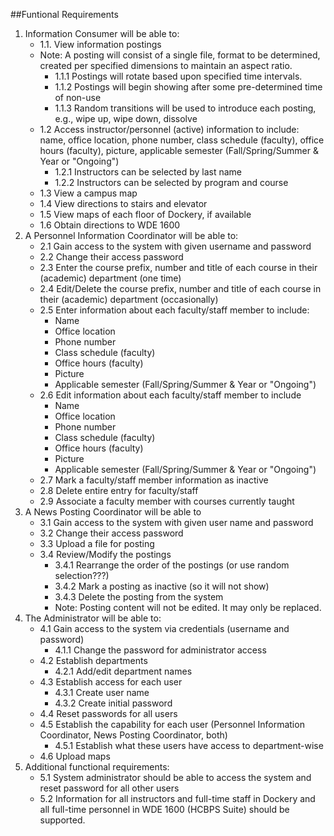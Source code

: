 ##Funtional Requirements

1. Information Consumer will be able to:
    * 1.1. View information postings
    * Note: A posting will consist of a single file, format to be determined, created per specified dimensions to maintain an aspect ratio.
        * 1.1.1 Postings will rotate based upon specified time intervals.
        * 1.1.2 Postings will begin showing after some pre-determined time of non-use
        * 1.1.3 Random transitions will be used to introduce each posting, e.g., wipe up, wipe down, dissolve
    * 1.2 Access instructor/personnel (active) information to include: name, office location, phone number, class schedule (faculty), office hours (faculty), picture, applicable semester (Fall/Spring/Summer & Year or "Ongoing")
        * 1.2.1 Instructors can be selected by last name
        * 1.2.2 Instructors can be selected by program and course
    * 1.3 View a campus map
    * 1.4 View directions to stairs and elevator
    * 1.5 View maps of each floor of Dockery, if available
    * 1.6 Obtain directions to WDE 1600
2. A Personnel Information Coordinator will be able to:
    * 2.1 Gain access to the system with given username and password
    * 2.2 Change their access password
    * 2.3 Enter the course prefix, number and title of each course in their (academic) department (one time)
    * 2.4 Edit/Delete the course prefix, number and title of each course in their (academic) department (occasionally)
    * 2.5 Enter information about each faculty/staff member to include: 
        * Name
        * Office location
        * Phone number
        * Class schedule (faculty)
        * Office hours (faculty)
        * Picture
        * Applicable semester (Fall/Spring/Summer & Year or "Ongoing")
    * 2.6 Edit information about each faculty/staff member to include 
        * Name
        * Office location
        * Phone number
        * Class schedule (faculty)
        * Office hours (faculty)
        * Picture
        * Applicable semester (Fall/Spring/Summer & Year or "Ongoing")
    * 2.7 Mark a faculty/staff member information as inactive
    * 2.8 Delete entire entry for faculty/staff
    * 2.9 Associate a faculty member with courses currently taught
3. A News Posting Coordinator will be able to
    * 3.1 Gain access to the system with given user name and password
    * 3.2 Change their access password
    * 3.3 Upload a file for posting
    * 3.4 Review/Modify the postings
        * 3.4.1 Rearrange the order of the postings (or use random selection???)
        * 3.4.2 Mark a posting as inactive (so it will not show)
        * 3.4.3 Delete the posting from the system
        * Note: Posting content will not be edited. It may only be replaced.
4. The Administrator will be able to:
    * 4.1 Gain access to the system via credentials (username and password)
        * 4.1.1 Change the password for administrator access
    * 4.2 Establish departments
        * 4.2.1 Add/edit department names
    * 4.3 Establish access for each user
        * 4.3.1 Create user name
        * 4.3.2 Create initial password
    * 4.4 Reset passwords for all users
    * 4.5 Establish the capability for each user (Personnel Information Coordinator, News Posting Coordinator, both)
        * 4.5.1 Establish what these users have access to department-wise
    * 4.6 Upload maps
5. Additional functional requirements:
    * 5.1 System administrator should be able to access the system and reset password for all other users
    * 5.2 Information for all instructors and full-time staff in Dockery and all full-time personnel in WDE 1600 (HCBPS Suite) should be supported.
